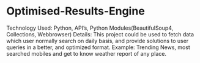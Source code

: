 # Optimised-Results-Engine
Technology Used: Python, API’s, Python Modules(BeautifulSoup4, Collections, Webbrowser) Details: This project could be used to fetch data which user normally search on daily basis, and provide solutions to user queries in a better, and optimized format. Example: Trending News, most searched mobiles and get to know weather report of any place. 
